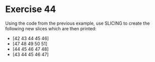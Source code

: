 # Exercise 44

Using the code from the previous example, use SLICING to create the following new slices which are then printed:
- [42 43 44 45 46]
- [47 48 49 50 51]
- [44 45 46 47 48]
- [43 44 45 46 47]
